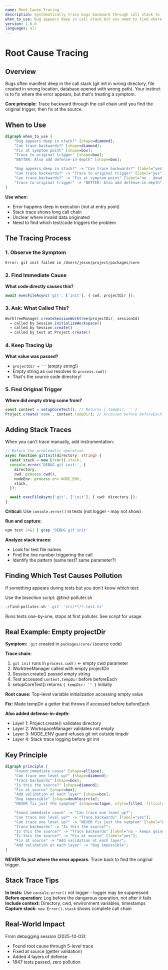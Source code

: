 ```yaml
---
name: Root Cause Tracing
description: Systematically trace bugs backward through call stack to find original trigger
when_to_use: Bug appears deep in call stack but you need to find where it originates
version: 1.0.0
languages: all
---
```


# Root Cause Tracing

## Overview

Bugs often manifest deep in the call stack (git init in wrong directory, file created in wrong location, database opened with wrong path). Your instinct is to fix where the error appears, but that's treating a symptom.

**Core principle:** Trace backward through the call chain until you find the original trigger, then fix at the source.

## When to Use

```dot
digraph when_to_use {
    "Bug appears deep in stack?" [shape=diamond];
    "Can trace backwards?" [shape=diamond];
    "Fix at symptom point" [shape=box];
    "Trace to original trigger" [shape=box];
    "BETTER: Also add defense-in-depth" [shape=box];

    "Bug appears deep in stack?" -> "Can trace backwards?" [label="yes"];
    "Can trace backwards?" -> "Trace to original trigger" [label="yes"];
    "Can trace backwards?" -> "Fix at symptom point" [label="no - dead end"];
    "Trace to original trigger" -> "BETTER: Also add defense-in-depth";
}
```

**Use when:**
- Error happens deep in execution (not at entry point)
- Stack trace shows long call chain
- Unclear where invalid data originated
- Need to find which test/code triggers the problem

## The Tracing Process

### 1. Observe the Symptom
```
Error: git init failed in /Users/jesse/project/packages/core
```

### 2. Find Immediate Cause
**What code directly causes this?**
```typescript
await execFileAsync('git', ['init'], { cwd: projectDir });
```

### 3. Ask: What Called This?
```typescript
WorktreeManager.createSessionWorktree(projectDir, sessionId)
  → called by Session.initializeWorkspace()
  → called by Session.create()
  → called by test at Project.create()
```

### 4. Keep Tracing Up
**What value was passed?**
- `projectDir = ''` (empty string!)
- Empty string as `cwd` resolves to `process.cwd()`
- That's the source code directory!

### 5. Find Original Trigger
**Where did empty string come from?**
```typescript
const context = setupCoreTest(); // Returns { tempDir: '' }
Project.create('name', context.tempDir); // Accessed before beforeEach!
```

## Adding Stack Traces

When you can't trace manually, add instrumentation:

```typescript
// Before the problematic operation
async function gitInit(directory: string) {
  const stack = new Error().stack;
  console.error('DEBUG git init:', {
    directory,
    cwd: process.cwd(),
    nodeEnv: process.env.NODE_ENV,
    stack,
  });

  await execFileAsync('git', ['init'], { cwd: directory });
}
```

**Critical:** Use `console.error()` in tests (not logger - may not show)

**Run and capture:**
```bash
npm test 2>&1 | grep 'DEBUG git init'
```

**Analyze stack traces:**
- Look for test file names
- Find the line number triggering the call
- Identify the pattern (same test? same parameter?)

## Finding Which Test Causes Pollution

If something appears during tests but you don't know which test:

Use the bisection script: @find-polluter.sh

```bash
./find-polluter.sh '.git' 'src/**/*.test.ts'
```

Runs tests one-by-one, stops at first polluter. See script for usage.

## Real Example: Empty projectDir

**Symptom:** `.git` created in `packages/core/` (source code)

**Trace chain:**
1. `git init` runs in `process.cwd()` ← empty cwd parameter
2. WorktreeManager called with empty projectDir
3. Session.create() passed empty string
4. Test accessed `context.tempDir` before beforeEach
5. setupCoreTest() returns `{ tempDir: '' }` initially

**Root cause:** Top-level variable initialization accessing empty value

**Fix:** Made tempDir a getter that throws if accessed before beforeEach

**Also added defense-in-depth:**
- Layer 1: Project.create() validates directory
- Layer 2: WorkspaceManager validates not empty
- Layer 3: NODE_ENV guard refuses git init outside tmpdir
- Layer 4: Stack trace logging before git init

## Key Principle

```dot
digraph principle {
    "Found immediate cause" [shape=ellipse];
    "Can trace one level up?" [shape=diamond];
    "Trace backwards" [shape=box];
    "Is this the source?" [shape=diamond];
    "Fix at source" [shape=box];
    "Add validation at each layer" [shape=box];
    "Bug impossible" [shape=doublecircle];
    "NEVER fix just the symptom" [shape=octagon, style=filled, fillcolor=red, fontcolor=white];

    "Found immediate cause" -> "Can trace one level up?";
    "Can trace one level up?" -> "Trace backwards" [label="yes"];
    "Can trace one level up?" -> "NEVER fix just the symptom" [label="no"];
    "Trace backwards" -> "Is this the source?";
    "Is this the source?" -> "Trace backwards" [label="no - keeps going"];
    "Is this the source?" -> "Fix at source" [label="yes"];
    "Fix at source" -> "Add validation at each layer";
    "Add validation at each layer" -> "Bug impossible";
}
```

**NEVER fix just where the error appears.** Trace back to find the original trigger.

## Stack Trace Tips

**In tests:** Use `console.error()` not logger - logger may be suppressed
**Before operation:** Log before the dangerous operation, not after it fails
**Include context:** Directory, cwd, environment variables, timestamps
**Capture stack:** `new Error().stack` shows complete call chain

## Real-World Impact

From debugging session (2025-10-03):
- Found root cause through 5-level trace
- Fixed at source (getter validation)
- Added 4 layers of defense
- 1847 tests passed, zero pollution
